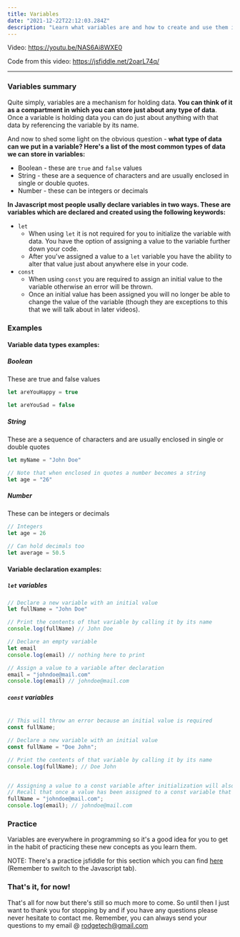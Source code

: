```yaml
---
title: Variables
date: "2021-12-22T22:12:03.284Z"
description: "Learn what variables are and how to create and use them in Javascript."
---
```


Video: https://youtu.be/NAS6Ai8WXE0

Code from this video: https://jsfiddle.net/2oarL74q/

---

### Variables summary

Quite simply, variables are a mechanism for holding data. **You can think of it as a compartment in which you can store just about any type of data**. Once a variable is holding data you can do just about anything with that data by referencing the variable by its name.

And now to shed some light on the obvious question - **what type of data can we put in a variable? Here's a list of the most common types of data we can store in variables:**

- Boolean - these are `true` and `false` values
- String - these are a sequence of characters and are usually enclosed in single or double quotes.
- Number - these can be integers or decimals

**In Javascript most people usally declare variables in two ways. These are variables which are declared and created using the following keywords:**

- `let`
  - When using `let` it is not required for you to initialize the variable with data. You have the option of assigning a value to the variable further down your code.
  - After you've assigned a value to a `let` variable you have the ability to alter that value just about anywhere else in your code.
- `const`
  - When using `const` you are required to assign an initial value to the variable otherwise an error will be thrown.
  - Once an initial value has been assigned you will no longer be able to change the value of the variable (though they are exceptions to this that we will talk about in later videos).

### Examples

#### Variable data types examples:

##### Boolean

These are true and false values

```javascript
let areYouHappy = true

let areYouSad = false
```

##### String

These are a sequence of characters and are usually enclosed in single or double quotes

```javascript
let myName = "John Doe"

// Note that when enclosed in quotes a number becomes a string
let age = "26"
```

##### Number

These can be integers or decimals

```javascript
// Integers
let age = 26

// Can hold decimals too
let average = 50.5
```

#### Variable declaration examples:

##### `let` variables

```javascript
// Declare a new variable with an initial value
let fullName = "John Doe"

// Print the contents of that variable by calling it by its name
console.log(fullName) // John Doe

// Declare an empty variable
let email
console.log(email) // nothing here to print

// Assign a value to a variable after declaration
email = "johndoe@mail.com"
console.log(email) // johndoe@mail.com
```

##### `const` variables

```javascript

// This will throw an error because an initial value is required
const fullName;

// Declare a new variable with an initial value
const fullName = "Doe John";

// Print the contents of that variable by calling it by its name
console.log(fullName); // Doe John


// Assigning a value to a const variable after initialization will also throw an error.
// Recall that once a value has been assigned to a const variable that variable can no longer be changed.
fullName = "johndoe@mail.com";
console.log(email); // johndoe@mail.com
```

### Practice

Variables are everywhere in programming so it's a good idea for you to get in the habit of practicing these new concepts as you learn them.

NOTE: There's a practice jsfiddle for this section which you can find [here](https://jsfiddle.net/s3mzbrcw/) (Remember to switch to the Javascript tab).

### That's it, for now!

That's all for now but there's still so much more to come. So until then I just want to thank you for stopping by and if you have any questions please never hesitate to contact me. Remember, you can always send your questions to my email @ rodgetech@gmail.com
